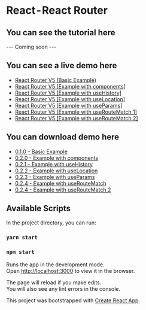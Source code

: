 # React - React Router

## You can see the tutorial here
--- Coming soon ---

## You can see a live demo here
* [React Router V5 (Basic Example)](https://codesandbox.io/s/react-router-v5-basic-example-7j8yc?file=/src/App.js)
* [React Router V5 [Example with components]](https://codesandbox.io/s/react-router-v5-example-with-components-y052k)
* [React Router V5 [Example with useHistory]](https://codesandbox.io/s/react-router-v5-example-with-usehistory-hv52f)
* [React Router V5 [Example with useLocation]](https://codesandbox.io/s/react-router-v5-example-with-uselocation-pgldv)
* [React Router V5 [Example with useParams]](https://codesandbox.io/s/react-router-v5-example-with-useparams-cbt4k)
* [React Router V5 [Example with useRouteMatch 1]](https://codesandbox.io/s/react-router-v5-example-with-useroutematch-11-ksp8g)
* [React Router V5 [Example with useRouteMatch 2]](https://codesandbox.io/s/react-router-v5-example-with-useroutematch-21-ddkb8)

## You can download demo here
* [0.1.0 - Basic Example](https://github.com/mauriciogc/react-router/tree/0.1.0)
* [0.2.0 - Example with components](https://github.com/mauriciogc/react-router/tree/0.2.0)
* [0.2.1 - Example with useHistory](https://github.com/mauriciogc/react-router/tree/0.2.1)
* [0.2.2 - Example with useLocation](https://github.com/mauriciogc/react-router/tree/0.2.2)
* [0.2.3 - Example with useParams](https://github.com/mauriciogc/react-router/tree/0.2.3)
* [0.2.4 - Example with useRouteMatch](https://github.com/mauriciogc/react-router/tree/0.2.4)
* [0.2.4 - Example with useRouteMatch 2](https://github.com/mauriciogc/react-router/tree/0.2.5)



## Available Scripts

In the project directory, you can run:

### `yarn start`

### `npm start`

Runs the app in the development mode.<br />
Open [http://localhost:3000](http://localhost:3000) to view it in the browser.

The page will reload if you make edits.<br />
You will also see any lint errors in the console.

This project was bootstrapped with [Create React App](https://github.com/facebook/create-react-app).